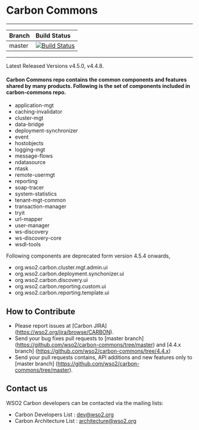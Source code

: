 # Carbon Commons

---

|  Branch | Build Status |
| :------------ |:-------------
| master      | [![Build Status](https://wso2.org/jenkins/job/carbon-commons/badge/icon)](https://wso2.org/jenkins/job/carbon-commons) |


---

Latest Released Versions v4.5.0, v4.4.8.

#### Carbon Commons repo contains the common components and features shared by many products. Following is the set of components included in carbon-commons repo.

* application-mgt      
* caching-invalidator
* cluster-mgt  
* data-bridge  
* deployment-synchronizer  
* event
* hostobjects  
* logging-mgt
* message-flows  
* ndatasource
* ntask      
* remote-usermgt     
* reporting    
* soap-tracer
* system-statistics  
* tenant-mgt-common
* transaction-manager  
* tryit
* url-mapper  
* user-manager  
* ws-discovery
* ws-discovery-core       
* wsdl-tools

Following components are deprecated form version 4.5.4 onwards,
* org.wso2.carbon.cluster.mgt.admin.ui
* org.wso2.carbon.deployment.synchonizer.ui
* org.wso2.carbon.discovery.ui
* org.wso2.carbon.reporting.custom.ui
* org.wso2.carbon.reporting.template.ui
    
## How to Contribute
* Please report issues at [Carbon JIRA] (https://wso2.org/jira/browse/CARBON).
* Send your bug fixes pull requests to [master branch] (https://github.com/wso2/carbon-commons/tree/master) and [4.4.x branch]
(https://github.com/wso2/carbon-commons/tree/4.4.x)
* Send your pull requests contains, API additions and new features only to [master branch] (https://github.com/wso2/carbon-commons/tree/master).

## Contact us
WSO2 Carbon developers can be contacted via the mailing lists:

* Carbon Developers List : dev@wso2.org
* Carbon Architecture List : architecture@wso2.org

